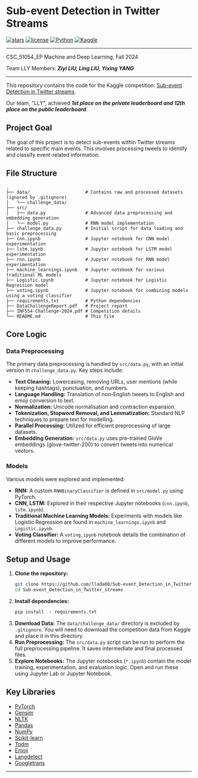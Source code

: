 # Sub-event Detection in Twitter Streams

[//]: # (The badges)
[![stars](https://img.shields.io/github/stars/llada60/Sub-event_Detection_in_Twitter_streams?style=social)]()
[![license](https://img.shields.io/github/license/llada60/Sub-event_Detection_in_Twitter_streams)](LICENSE)
[![Python](https://img.shields.io/badge/Python-3.8%2B-blue.svg)](https://www.python.org/downloads/)
[![Kaggle](https://img.shields.io/badge/Kaggle-Sub--event%20Detection%20in%20Twitter%20Streams-blue?logo=kaggle)](https://www.kaggle.com/competitions/sub-event-detection-in-twitter-streams)

---
CSC_51054_EP Machine and Deep Learning, Fall 2024

Team LLY Members: **_Ziyi LIU, Ling LIU, Yixing YANG_**

---

This repository contains the code for the Kaggle
competition: [Sub-event Detection in Twitter streams](https://www.kaggle.com/competitions/sub-event-detection-in-twitter-streams).

Our team, "LLY", achieved **_1st place on the private leaderboard and 12th place on the public leaderboard_**.

## Project Goal

The goal of this project is to detect sub-events within Twitter streams related to specific main events. This involves
processing tweets to identify and classify event-related information.

## File Structure

```
.
├── data/                     # Contains raw and processed datasets (ignored by .gitignore)
│   └── challenge_data/
├── src/
│   ├── data.py               # Advanced data preprocessing and embedding generation
│   └── model.py              # RNN model implementation
├── challenge_data.py         # Initial script for data loading and basic preprocessing
├── cnn.ipynb                 # Jupyter notebook for CNN model experimentation
├── lstm.ipynb                # Jupyter notebook for LSTM model experimentation
├── rnn.ipynb                 # Jupyter notebook for RNN model experimentation
├── machine_learnings.ipynb   # Jupyter notebook for various traditional ML models
├── Logistic.ipynb            # Jupyter notebook for Logistic Regression model
├── voting.ipynb              # Jupyter notebook for combining models using a voting classifier
├── requirements.txt          # Python dependencies
├── DataChallengeReport.pdf   # Project report
├── INF554-Challenge-2024.pdf # Competition details
└── README.md                 # This file
```

## Core Logic

### Data Preprocessing

The primary data preprocessing is handled by `src/data.py`, with an initial version in `challenge_data.py`. Key steps
include:

* **Text Cleaning:** Lowercasing, removing URLs, user mentions (while keeping hashtags), punctuation, and numbers.
* **Language Handling:** Translation of non-English tweets to English and emoji conversion to text.
* **Normalization:** Unicode normalisation and contraction expansion.
* **Tokenization, Stopword Removal, and Lemmatization:** Standard NLP techniques to prepare text for modelling.
* **Parallel Processing:** Utilized for efficient preprocessing of large datasets.
* **Embedding Generation:** `src/data.py` uses pre-trained GloVe embeddings (glove-twitter-200) to convert tweets into
  numerical vectors.

### Models

Various models were explored and implemented:

* **RNN:** A custom `RNNBinaryClassifier` is defined in `src/model.py` using PyTorch.
* **CNN, LSTM:** Explored in their respective Jupyter notebooks (`cnn.ipynb`, `lstm.ipynb`).
* **Traditional Machine Learning Models:** Experiments with models like Logistic Regression are found in
  `machine_learnings.ipynb` and `Logistic.ipynb`.
* **Voting Classifier:** A `voting.ipynb` notebook details the combination of different models to improve performance.

## Setup and Usage

1. **Clone the repository:**
   ```bash
   git clone https://github.com/llada60/Sub-event_Detection_in_Twitter_streams.git
   cd Sub-event_Detection_in_Twitter_streams
   ```
2. **Install dependencies:**
   ```bash
   pip install -r requirements.txt
   ```
3. **Download Data:** The `data/challenge_data/` directory is excluded by `.gitignore`. You will need to download the
   competition data from Kaggle and place it in this directory.
4. **Run Preprocessing:**
   The `src/data.py` script can be run to perform the full preprocessing pipeline. It saves intermediate and final
   processed files.
5. **Explore Notebooks:** The Jupyter notebooks (`*.ipynb`) contain the model training, experimentation, and evaluation
   logic. Open and run these using Jupyter Lab or Jupyter Notebook.

## Key Libraries

* [PyTorch](https://pytorch.org/)
* [Gensim](https://radimrehurek.com/gensim/)
* [NLTK](https://www.nltk.org/)
* [Pandas](https://pandas.pydata.org/)
* [NumPy](https://numpy.org/)
* [Scikit-learn](https://scikit-learn.org/)
* [Tqdm](https://tqdm.github.io/)
* [Emoji](https://pypi.org/project/emoji/)
* [Langdetect](https://pypi.org/project/langdetect/)
* [Googletrans](https://pypi.org/project/googletrans/)

---
